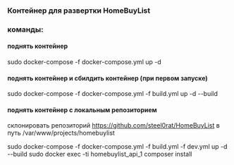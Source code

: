 ### Контейнер для развертки HomeBuyList

### команды:
#### поднять контейнер 
sudo docker-compose -f docker-compose.yml up -d

#### поднять контейнер и сбилдить контейнер (при первом запуске)
sudo docker-compose -f docker-compose.yml -f build.yml up -d --build

#### поднять контейнер с локальным репозиторием 
склонировать репозиторий 
https://github.com/steel0rat/HomeBuyList
в путь /var/www/projects/homebuylist

sudo docker-compose -f docker-compose.yml -f build.yml -f dev.yml up -d --build
sudo docker exec -ti homebuylist_api_1 composer install